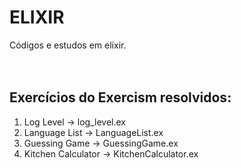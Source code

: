 # ELIXIR
Códigos e estudos em elixir.
<br>
<br>
<br>


## Exercícios do Exercism resolvidos:
1. Log Level -> log_level.ex
2. Language List -> LanguageList.ex
3. Guessing Game -> GuessingGame.ex
4. Kitchen Calculator -> KitchenCalculator.ex